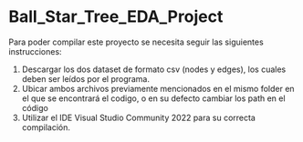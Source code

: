 # Ball_Star_Tree_EDA_Project

Para poder compilar este proyecto se necesita seguir las siguientes instrucciones:
1. Descargar los dos dataset de formato csv (nodes y edges), los cuales deben ser leídos por el programa.
2. Ubicar ambos archivos previamente mencionados en el mismo folder en el que se encontrará el codigo, o en su defecto cambiar los path en el código
3. Utilizar el IDE Visual Studio Community 2022 para su correcta compilación.
